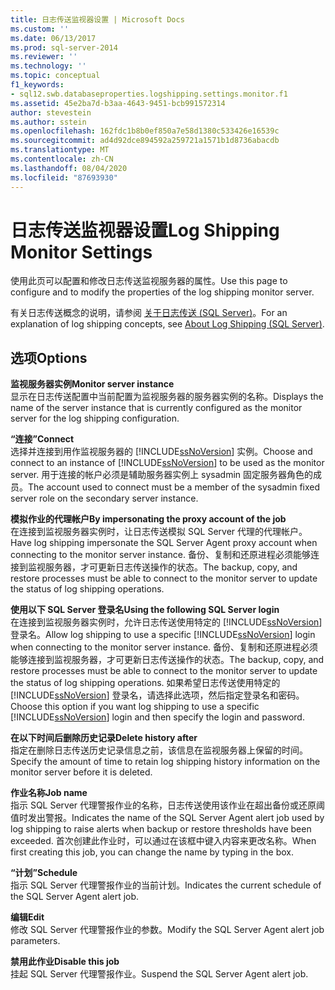 ```yaml
---
title: 日志传送监视器设置 | Microsoft Docs
ms.custom: ''
ms.date: 06/13/2017
ms.prod: sql-server-2014
ms.reviewer: ''
ms.technology: ''
ms.topic: conceptual
f1_keywords:
- sql12.swb.databaseproperties.logshipping.settings.monitor.f1
ms.assetid: 45e2ba7d-b3aa-4643-9451-bcb991572314
author: stevestein
ms.author: sstein
ms.openlocfilehash: 162fdc1b8b0ef850a7e58d1380c533426e16539c
ms.sourcegitcommit: ad4d92dce894592a259721a1571b1d8736abacdb
ms.translationtype: MT
ms.contentlocale: zh-CN
ms.lasthandoff: 08/04/2020
ms.locfileid: "87693930"
---
```

# <a name="log-shipping-monitor-settings"></a><span data-ttu-id="8afb1-102">日志传送监视器设置</span><span class="sxs-lookup"><span data-stu-id="8afb1-102">Log Shipping Monitor Settings</span></span>
  <span data-ttu-id="8afb1-103">使用此页可以配置和修改日志传送监视服务器的属性。</span><span class="sxs-lookup"><span data-stu-id="8afb1-103">Use this page to configure and to modify the properties of the log shipping monitor server.</span></span>  
  
 <span data-ttu-id="8afb1-104">有关日志传送概念的说明，请参阅 [关于日志传送 (SQL Server)](../../database-engine/log-shipping/about-log-shipping-sql-server.md)。</span><span class="sxs-lookup"><span data-stu-id="8afb1-104">For an explanation of log shipping concepts, see [About Log Shipping &#40;SQL Server&#41;](../../database-engine/log-shipping/about-log-shipping-sql-server.md).</span></span>  
  
## <a name="options"></a><span data-ttu-id="8afb1-105">选项</span><span class="sxs-lookup"><span data-stu-id="8afb1-105">Options</span></span>  
 <span data-ttu-id="8afb1-106">**监视服务器实例**</span><span class="sxs-lookup"><span data-stu-id="8afb1-106">**Monitor server instance**</span></span>  
 <span data-ttu-id="8afb1-107">显示在日志传送配置中当前配置为监视服务器的服务器实例的名称。</span><span class="sxs-lookup"><span data-stu-id="8afb1-107">Displays the name of the server instance that is currently configured as the monitor server for the log shipping configuration.</span></span>  
  
 <span data-ttu-id="8afb1-108">**“连接”**</span><span class="sxs-lookup"><span data-stu-id="8afb1-108">**Connect**</span></span>  
 <span data-ttu-id="8afb1-109">选择并连接到用作监视服务器的 [!INCLUDE[ssNoVersion](../../includes/ssnoversion-md.md)] 实例。</span><span class="sxs-lookup"><span data-stu-id="8afb1-109">Choose and connect to an instance of [!INCLUDE[ssNoVersion](../../includes/ssnoversion-md.md)] to be used as the monitor server.</span></span> <span data-ttu-id="8afb1-110">用于连接的帐户必须是辅助服务器实例上 sysadmin 固定服务器角色的成员。</span><span class="sxs-lookup"><span data-stu-id="8afb1-110">The account used to connect must be a member of the sysadmin fixed server role on the secondary server instance.</span></span>  
  
 <span data-ttu-id="8afb1-111">**模拟作业的代理帐户**</span><span class="sxs-lookup"><span data-stu-id="8afb1-111">**By impersonating the proxy account of the job**</span></span>  
 <span data-ttu-id="8afb1-112">在连接到监视服务器实例时，让日志传送模拟 SQL Server 代理的代理帐户。</span><span class="sxs-lookup"><span data-stu-id="8afb1-112">Have log shipping impersonate the SQL Server Agent proxy account when connecting to the monitor server instance.</span></span> <span data-ttu-id="8afb1-113">备份、复制和还原进程必须能够连接到监视服务器，才可更新日志传送操作的状态。</span><span class="sxs-lookup"><span data-stu-id="8afb1-113">The backup, copy, and restore processes must be able to connect to the monitor server to update the status of log shipping operations.</span></span>  
  
 <span data-ttu-id="8afb1-114">**使用以下 SQL Server 登录名**</span><span class="sxs-lookup"><span data-stu-id="8afb1-114">**Using the following SQL Server login**</span></span>  
 <span data-ttu-id="8afb1-115">在连接到监视服务器实例时，允许日志传送使用特定的 [!INCLUDE[ssNoVersion](../../includes/ssnoversion-md.md)] 登录名。</span><span class="sxs-lookup"><span data-stu-id="8afb1-115">Allow log shipping to use a specific [!INCLUDE[ssNoVersion](../../includes/ssnoversion-md.md)] login when connecting to the monitor server instance.</span></span> <span data-ttu-id="8afb1-116">备份、复制和还原进程必须能够连接到监视服务器，才可更新日志传送操作的状态。</span><span class="sxs-lookup"><span data-stu-id="8afb1-116">The backup, copy, and restore processes must be able to connect to the monitor server to update the status of log shipping operations.</span></span> <span data-ttu-id="8afb1-117">如果希望日志传送使用特定的 [!INCLUDE[ssNoVersion](../../includes/ssnoversion-md.md)] 登录名，请选择此选项，然后指定登录名和密码。</span><span class="sxs-lookup"><span data-stu-id="8afb1-117">Choose this option if you want log shipping to use a specific [!INCLUDE[ssNoVersion](../../includes/ssnoversion-md.md)] login and then specify the login and password.</span></span>  
  
 <span data-ttu-id="8afb1-118">**在以下时间后删除历史记录**</span><span class="sxs-lookup"><span data-stu-id="8afb1-118">**Delete history after**</span></span>  
 <span data-ttu-id="8afb1-119">指定在删除日志传送历史记录信息之前，该信息在监视服务器上保留的时间。</span><span class="sxs-lookup"><span data-stu-id="8afb1-119">Specify the amount of time to retain log shipping history information on the monitor server before it is deleted.</span></span>  
  
 <span data-ttu-id="8afb1-120">**作业名称**</span><span class="sxs-lookup"><span data-stu-id="8afb1-120">**Job name**</span></span>  
 <span data-ttu-id="8afb1-121">指示 SQL Server 代理警报作业的名称，日志传送使用该作业在超出备份或还原阈值时发出警报。</span><span class="sxs-lookup"><span data-stu-id="8afb1-121">Indicates the name of the SQL Server Agent alert job used by log shipping to raise alerts when backup or restore thresholds have been exceeded.</span></span> <span data-ttu-id="8afb1-122">首次创建此作业时，可以通过在该框中键入内容来更改名称。</span><span class="sxs-lookup"><span data-stu-id="8afb1-122">When first creating this job, you can change the name by typing in the box.</span></span>  
  
 <span data-ttu-id="8afb1-123">**“计划”**</span><span class="sxs-lookup"><span data-stu-id="8afb1-123">**Schedule**</span></span>  
 <span data-ttu-id="8afb1-124">指示 SQL Server 代理警报作业的当前计划。</span><span class="sxs-lookup"><span data-stu-id="8afb1-124">Indicates the current schedule of the SQL Server Agent alert job.</span></span>  
  
 <span data-ttu-id="8afb1-125">**编辑**</span><span class="sxs-lookup"><span data-stu-id="8afb1-125">**Edit**</span></span>  
 <span data-ttu-id="8afb1-126">修改 SQL Server 代理警报作业的参数。</span><span class="sxs-lookup"><span data-stu-id="8afb1-126">Modify the SQL Server Agent alert job parameters.</span></span>  
  
 <span data-ttu-id="8afb1-127">**禁用此作业**</span><span class="sxs-lookup"><span data-stu-id="8afb1-127">**Disable this job**</span></span>  
 <span data-ttu-id="8afb1-128">挂起 SQL Server 代理警报作业。</span><span class="sxs-lookup"><span data-stu-id="8afb1-128">Suspend the SQL Server Agent alert job.</span></span>  
  
  
